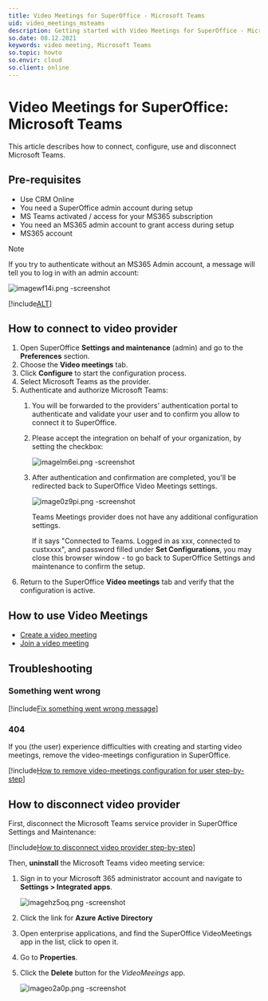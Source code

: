 ```yaml
---
title: Video Meetings for SuperOffice - Microsoft Teams
uid: video_meetings_msteams
description: Getting started with Video Meetings for SuperOffice - Microsoft Teams
so.date: 08.12.2021
keywords: video meeting, Microsoft Teams
so.topic: howto
so.envir: cloud
so.client: online
---
```

# Video Meetings for SuperOffice: Microsoft Teams

This article describes how to connect, configure, use and disconnect Microsoft Teams.

## Pre-requisites

* Use CRM Online
* You need a SuperOffice admin account during setup
* MS Teams activated / access for your MS365 subscription
* You need an MS365 admin account to grant access during setup
* MS365 account

> [!NOTE]
> If you try to authenticate without an MS365 Admin account, a message will tell you to log in with an admin account:

![imagewf14i.png -screenshot][img1]

[!include[ALT](../includes/req-email-config.md)]

## How to connect to video provider

1. Open SuperOffice **Settings and maintenance** (admin) and go to the **Preferences** section.
2. Choose the **Video meetings** tab.
3. Click **Configure** to start the configuration process.
4. Select Microsoft Teams as the provider.
5. Authenticate and authorize Microsoft Teams:
    1. You will be forwarded to the providers' authentication portal to authenticate and validate your user and to confirm you allow to connect it to SuperOffice.

    2. Please accept the integration on behalf of your organization, by setting the checkbox:

        ![imagelm6ei.png -screenshot][img2]

    3. After authentication and confirmation are completed, you'll be redirected back to SuperOffice Video Meetings settings.

        ![image0z9pi.png -screenshot][img3]

        Teams Meetings provider does not have any additional configuration settings.

        If it says "Connected to Teams. Logged in as xxx, connected to custxxxx", and password filled under **Set Configurations**, you may close this browser window - to go back to SuperOffice Settings and maintenance to confirm the setup.
6. Return to the SuperOffice **Video meetings** tab and verify that the configuration is active.

## How to use Video Meetings

* [Create a video meeting][2]
* [Join a video meeting][3]

## Troubleshooting

### Something went wrong

[!include[Fix something went wrong message](../includes/something-went-wrong.md)]

### 404

If you (the user) experience difficulties with creating and starting video meetings, remove the video-meetings configuration in SuperOffice.

[!include[How to remove video-meetings configuration for user step-by-step](../includes/re-auth-steps.md)]

## How to disconnect video provider

First, disconnect the Microsoft Teams service provider in SuperOffice Settings and Maintenance:

[!include[How to disconnect video provider step-by-step](../includes/disconnect-provider-steps.md)]

Then, **uninstall** the Microsoft Teams video meeting service:

1. Sign in to your Microsoft 365 administrator account and navigate to **Settings > Integrated apps**.

    ![imagehz5oq.png -screenshot][img4]

2. Click the link for **Azure Active Directory**

3. Open enterprise applications, and find the SuperOffice VideoMeetings app in the list, click to open it.

4. Go to **Properties**.

5. Click the **Delete** button for the *VideoMeeings* app.

    ![imageo2a0p.png -screenshot][img5]

<!-- Referenced links -->
[1]: https://meetings.superoffice.com/meet/DisconnectUser
[2]: ../howto/create.md
[3]: ../howto/join.md

<!-- Referenced images -->
[img1]: media/imagewf14i.png
[img2]: media/imagelm6ei.png
[img3]: media/image0z9pi.png
[img4]: media/imagehz5oq.png
[img5]: media/imageo2a0p.png
